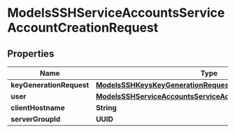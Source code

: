 

# ModelsSSHServiceAccountsServiceAccountCreationRequest


## Properties

| Name | Type | Description | Notes |
|------------ | ------------- | ------------- | -------------|
|**keyGenerationRequest** | [**ModelsSSHKeysKeyGenerationRequest**](ModelsSSHKeysKeyGenerationRequest.md) |  |  |
|**user** | [**ModelsSSHServiceAccountsServiceAccountUserCreationRequest**](ModelsSSHServiceAccountsServiceAccountUserCreationRequest.md) |  |  |
|**clientHostname** | **String** |  |  |
|**serverGroupId** | **UUID** |  |  |



